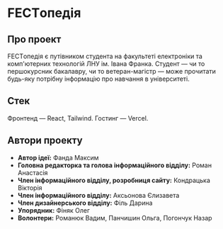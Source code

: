 # FECTопедія

## Про проект
FECTопедія є путівником студента на факультеті електроніки та комп'ютерних технологій ЛНУ ім. Івана Франка. Студент — чи то першокурсник бакалавру, чи то ветеран-магістр — може прочитати будь-яку потрібну інформацію про навчання в університеті.

## Стек
Фронтенд — React, Tailwind.
Гостинг — Vercel.

## Автори проекту

-   **Автор ідеї:**  Фанда Максим
-   **Головна редакторка та голова інформаційного відділу:**  Роман Анастасія
-   **Член інформаційного відділу, розробниця сайту:**  Кондрацька Вікторія
-   **Член інформаційного відділу:**  Аксьонова Єлизавета
-   **Член дизайнерського відділу:**  Філь Дарина
-   **Упорядник:**  Фіняк Олег
-   **Волонтери:**  Романюк Вадим, Панчишин Ольга, Погончук Назар
